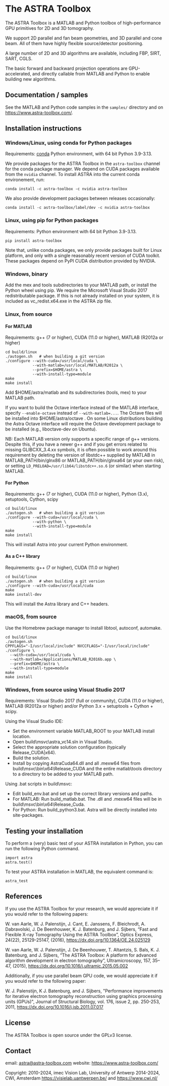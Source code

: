 # The ASTRA Toolbox

The ASTRA Toolbox is a MATLAB and Python toolbox of high-performance GPU primitives for 2D and 3D tomography.

We support 2D parallel and fan beam geometries, and 3D parallel and cone beam.  All of them have highly flexible source/detector positioning.

A large number of 2D and 3D algorithms are available, including FBP, SIRT, SART, CGLS.

The basic forward and backward projection operations are GPU-accelerated, and directly callable from MATLAB and Python to enable building new algorithms.



## Documentation / samples

See the MATLAB and Python code samples in the `samples/` directory and on https://www.astra-toolbox.com/.


## Installation instructions

### Windows/Linux, using conda for Python packages

Requirements: [conda](https://conda.io/) Python environment, with 64 bit Python 3.9-3.13.

We provide packages for the ASTRA Toolbox in the `astra-toolbox` channel for the
conda package manager. We depend on CUDA packages available from the `nvidia`
channel. To install ASTRA into the current conda environement, run:

```
conda install -c astra-toolbox -c nvidia astra-toolbox
```

We also provide development packages between releases occasionally:

```
conda install -c astra-toolbox/label/dev -c nvidia astra-toolbox
```

### Linux, using pip for Python packages

Requirements: Python environment with 64 bit Python 3.9-3.13.

```
pip install astra-toolbox
```

Note that, unlike conda packages, we only provide packages built for Linux platform, and only with
a single reasonably recent version of CUDA toolkit. These packages depend on PyPI CUDA distribution
provided by NVIDIA.

### Windows, binary

Add the mex and tools subdirectories to your MATLAB path, or install the Python
wheel using pip. We require the Microsoft Visual Studio 2017 redistributable
package. If this is not already installed on your system, it is included as
vc_redist.x64.exe in the ASTRA zip file.

### Linux, from source

#### For MATLAB

Requirements: g++ (7 or higher), CUDA (11.0 or higher), MATLAB (R2012a or higher)

```
cd build/linux
./autogen.sh   # when building a git version
./configure --with-cuda=/usr/local/cuda \
            --with-matlab=/usr/local/MATLAB/R2012a \
            --prefix=$HOME/astra \
            --with-install-type=module
make
make install
```
Add $HOME/astra/matlab and its subdirectories (tools, mex) to your MATLAB path.

If you want to build the Octave interface instead of the MATLAB interface,
specify `--enable-octave` instead of `--with-matlab=...`. The Octave files
will be installed into $HOME/astra/octave . On some Linux distributions
building the Astra Octave interface will require the Octave development package
to be installed (e.g., liboctave-dev on Ubuntu).


NB: Each MATLAB version only supports a specific range of g++ versions.
Despite this, if you have a newer g++ and if you get errors related to missing
GLIBCXX_3.4.xx symbols, it is often possible to work around this requirement
by deleting the version of libstdc++ supplied by MATLAB in
MATLAB_PATH/bin/glnx86 or MATLAB_PATH/bin/glnxa64 (at your own risk),
or setting `LD_PRELOAD=/usr/lib64/libstdc++.so.6` (or similar) when starting
MATLAB.

#### For Python

Requirements: g++ (7 or higher), CUDA (11.0 or higher), Python (3.x), setuptools, Cython, scipy

```
cd build/linux
./autogen.sh   # when building a git version
./configure --with-cuda=/usr/local/cuda \
            --with-python \
            --with-install-type=module
make
make install
```

This will install Astra into your current Python environment.

#### As a C++ library

Requirements: g++ (7 or higher), CUDA (11.0 or higher)

```
cd build/linux
./autogen.sh   # when building a git version
./configure --with-cuda=/usr/local/cuda
make
make install-dev
```

This will install the Astra library and C++ headers.


### macOS, from source

Use the Homebrew package manager to install libtool, autoconf, automake.

```
cd build/linux
./autogen.sh
CPPFLAGS="-I/usr/local/include" NVCCFLAGS="-I/usr/local/include" ./configure \
  --with-cuda=/usr/local/cuda \
  --with-matlab=/Applications/MATLAB_R2016b.app \
  --prefix=$HOME/astra \
  --with-install-type=module
make
make install
```

### Windows, from source using Visual Studio 2017

Requirements: Visual Studio 2017 (full or community),
              CUDA (11.0 or higher), MATLAB (R2012a or higher)
              and/or Python 3.x + setuptools + Cython + scipy.

Using the Visual Studio IDE:

* Set the environment variable MATLAB_ROOT to your MATLAB install location.
* Open build\msvc\astra_vc14.sln in Visual Studio.
* Select the appropriate solution configuration (typically Release_CUDA|x64).
* Build the solution.
* Install by copying AstraCuda64.dll and all .mexw64 files from build\msvc\bin\x64\Release_CUDA
  and the entire matlab\tools directory to a directory to be added to your MATLAB path.


Using .bat scripts in build\msvc:

* Edit build_env.bat and set up the correct library versions and paths.
* For MATLAB: Run build_matlab.bat. The .dll and .mexw64 files will be in build\msvc\bin\x64\Release_Cuda.
* For Python: Run build_python3.bat. Astra will be directly installed into site-packages.

## Testing your installation

To perform a (very) basic test of your ASTRA installation in Python, you can
run the following Python command.

```
import astra
astra.test()
```

To test your ASTRA installation in MATLAB, the equivalent command is:

```
astra_test
```

## References

If you use the ASTRA Toolbox for your research, we would appreciate it if you would refer to the following papers:

W. van Aarle, W. J. Palenstijn, J. Cant, E. Janssens, F. Bleichrodt, A. Dabravolski, J. De Beenhouwer, K. J. Batenburg, and J. Sijbers, “Fast and Flexible X-ray Tomography Using the ASTRA Toolbox”, Optics Express, 24(22), 25129-25147, (2016), https://dx.doi.org/10.1364/OE.24.025129

W. van Aarle, W. J. Palenstijn, J. De Beenhouwer, T. Altantzis, S. Bals, K. J. Batenburg, and J. Sijbers, “The ASTRA Toolbox: A platform for advanced algorithm development in electron tomography”, Ultramicroscopy, 157, 35–47, (2015), https://dx.doi.org/10.1016/j.ultramic.2015.05.002


Additionally, if you use parallel beam GPU code, we would appreciate it if you would refer to the following paper:

W. J. Palenstijn, K J. Batenburg, and J. Sijbers, "Performance improvements for iterative electron tomography reconstruction using graphics processing units (GPUs)", Journal of Structural Biology, vol. 176, issue 2, pp. 250-253, 2011, https://dx.doi.org/10.1016/j.jsb.2011.07.017


## License

The ASTRA Toolbox is open source under the GPLv3 license.

## Contact

email: astra@astra-toolbox.com
website: https://www.astra-toolbox.com/

Copyright: 2010-2024, imec Vision Lab, University of Antwerp
           2014-2024, CWI, Amsterdam
           https://visielab.uantwerpen.be/ and https://www.cwi.nl/
